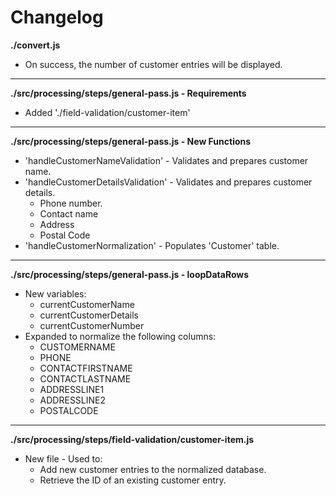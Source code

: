 # Changelog

**./convert.js**
* On success, the number of customer entries will be displayed.

---

**./src/processing/steps/general-pass.js - Requirements**
* Added './field-validation/customer-item'

---

**./src/processing/steps/general-pass.js - New Functions**
* 'handleCustomerNameValidation' - Validates and prepares customer name.
* 'handleCustomerDetailsValidation' - Validates and prepares customer details.
	* Phone number.
	* Contact name
	* Address
	* Postal Code
* 'handleCustomerNormalization' - Populates 'Customer' table.

---

**./src/processing/steps/general-pass.js - loopDataRows**
* New variables:
	* currentCustomerName
	* currentCustomerDetails
	* currentCustomerNumber
* Expanded to normalize the following columns:
	* CUSTOMERNAME
	* PHONE
	* CONTACTFIRSTNAME
	* CONTACTLASTNAME
	* ADDRESSLINE1
	* ADDRESSLINE2
	* POSTALCODE

---

**./src/processing/steps/field-validation/customer-item.js**
* New file - Used to:
	* Add new customer entries to the normalized database.
	* Retrieve the ID of an existing customer entry.
